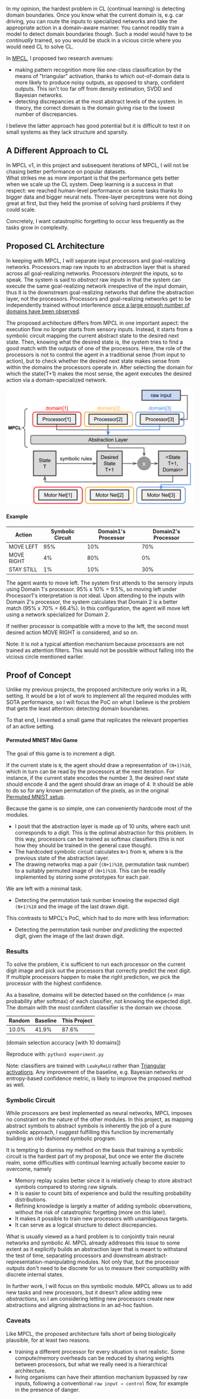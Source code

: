 In my opinion, the hardest problem in CL (continual learning) is detecting domain boundaries.
Once you know what the current domain is, e.g. car driving, you can route the inputs to specialized networks and take the appropriate action in a domain-aware manner.
You cannot readily train a model to detect domain boundaries though.
Such a model would have to be *continually* trained, so you would be stuck in a vicious circle where you would need CL to solve CL.

In [MPCL](https://github.com/rom1mouret/mpcl), I proposed two research avenues:

- making pattern recognition more like one-class classification by the means of "triangular" activation, thanks to which out-of-domain data is more likely to produce noisy outputs, as opposed to sharp, confident outputs. This isn't too far off from density estimation, SVDD and Bayesian networks.
- detecting discrepancies at the most abstract levels of the system. In theory, the correct domain is the domain giving rise to the lowest number of discrepancies.

I believe the latter approach has good potential but it is difficult to test it on small systems as they lack structure and sparsity.

## A Different Approach to CL

In MPCL v1, in this project and subsequent iterations of MPCL, I will not be chasing better performance on popular datasets.  
What strikes me as more important is that the performance gets better when we scale up the CL system.
Deep learning is a success in that respect: we reached human-level performance on some tasks thanks to bigger data and bigger neural nets.
Three-layer perceptrons were not doing great at first, but they held the promise of solving hard problems if they could scale.

Concretely, I want catastrophic forgetting to occur less frequently as the tasks grow in complexity.

## Proposed CL Architecture

In keeping with MPCL, I will separate input processors and goal-realizing networks.
Processors map raw inputs to an abstraction layer that is shared across all goal-realizing networks.
Processors *interpret* the inputs, so to speak.
The system is said to *abstract* raw inputs in that the system can execute the same goal-realizing network irrespective of the input domain,
thus it is the downstream goal-realizing networks that define the abstraction layer, not the processors.
Processors and goal-realizing networks get to be independently trained without interference [once a large enough number of domains have been observed](https://github.com/rom1mouret/mpcl/blob/main/MPCL_v1_slides.pdf).

The proposed architecture differs from MPCL in one important aspect:
the execution flow no longer starts from sensory inputs.
Instead, it starts from a symbolic circuit mapping the current abstract state to the desired next state.
Then, knowing what the desired state is, the system tries to find a good match with the outputs of one of the processors.
Here, the role of the processors is not to control the agent in a traditional sense (from input to action), but to check whether the desired next state makes sense from within the domains the processors operate in.
After selecting the domain for which the state(T+1) makes the most sense, the agent executes the desired action via a domain-specialized network.

<p align="center">
  <img src="architecture.png">
</p>


#### Example

| Action     | Symbolic Circuit | Domain1's Processor | Domain2's Processor |
|------------|------------------|---------------------|---------------------|
| MOVE LEFT  | 95%              | 10%                 | 70%                 |
| MOVE RIGHT | 4%               | 80%                 | 0%                  |
| STAY STILL | 1%               | 10%                 | 30%                 |

The agent wants to move left.
The system first attends to the sensory inputs using Domain 1's processor. 95% x 10% = 9.5%, so moving left under Processor1's interpretation is not ideal.
Upon attending to the inputs with Domain 2's processor, the system calculates that Domain 2 is a better match (95% x 70% = 66.4%).
In this configuration, the agent will move left using a network specialized for Domain 2.

If neither processor is compatible with a move to the left, the second most desired action MOVE RIGHT is considered, and so on.

Note: it is not a typical attention mechanism because processors are not trained as attention filters.
This would not be possible without falling into the vicious circle mentioned earlier.

## Proof of Concept

Unlike my previous projects, the proposed architecture only works in a RL setting.
It would be a lot of work to implement all the required modules with SOTA performance, so I will focus the PoC on what I believe is the problem that gets the least attention: detecting domain boundaries.

To that end, I invented a small game that replicates the relevant properties of an active setting.

#### Permuted MNIST Mini Game

The goal of this game is to increment a digit.

If the current state is `N`, the agent should draw a representation of `(N+1)%10`, which in turn can be read by the processors at the next iteration.
For instance, if the current state encodes the number 3, the desired next state should encode 4 and the agent should draw an image of 4.
It should be able to do so for any known permutation of the pixels, as in the original [Permuted MNIST setup](https://paperswithcode.com/dataset/permuted-mnist).

Because the game is so simple, one can conveniently hardcode most of the modules.

- I posit that the abstraction layer is made up of 10 units, where each unit corresponds to a digit. This is the optimal abstraction for this problem. In this way, processors can be trained as softmax classifiers (this is not how they should be trained in the general case though).
- The hardcoded symbolic circuit calculates `N+1` from `N`, where `N` is the previous state of the abstraction layer.
- The drawing networks map a pair (`(N+1)%10`, permutation task number) to a suitably permuted image of `(N+1)%10`. This can be readily implemented by storing some prototypes for each pair.

We are left with a minimal task.

- Detecting the permutation task number knowing the expected digit `(N+1)%10` and the image of the last drawn digit.

This contrasts to MPCL's PoC, which had to do more with less information:

- Detecting the permutation task number *and predicting* the expected digit, given the image of the last drawn digit.


### Results

To solve the problem, it is sufficient to run each processor on the current digit image and pick out the processors that correctly predict the next digit.
If multiple processors happen to make the right prediction, we pick the processor with the highest confidence.

As a baseline, domains will be detected based on the confidence (= max probability after softmax) of each classifier, not knowing the expected digit.
The domain with the most confident classifier is the domain we choose.

| Random     | Baseline   | This Project |
|------------|------------|--------------|
| 10.0%      | 41.9%      | 87.6%        |

(domain selection accuracy [with 10 domains])

Reproduce with: `python3 experiment.py`

Note: classifiers are trained with `LeakyReLU` rather than [Triangular activations](https://github.com/rom1mouret/mpcl).
Any improvement of the baseline, e.g. Bayesian networks or entropy-based confidence metric, is likely to improve the proposed method as well.

### Symbolic Circuit

While processors are best implemented as neural networks, MPCL imposes no constraint on the nature of the other modules.
In this project, as mapping abstract symbols to abstract symbols is inherently the job of a pure symbolic approach, I suggest fulfilling this function by incrementally building an old-fashioned symbolic program.

It is tempting to dismiss my method on the basis that training a symbolic circuit is the hardest part of my proposal, but once we enter the discrete realm, some difficulties with continual learning actually become easier to overcome, namely

- Memory replay scales better since it is relatively cheap to store abstract symbols compared to storing raw signals.
- It is easier to count bits of experience and build the resulting probability distributions.
- Refining knowledge is largely a matter of adding symbolic observations, without the risk of catastrophic forgetting (more on this later).
- It makes it possible to train new processors with unambiguous targets.
- It can serve as a logical structure to detect discrepancies.

What is usually viewed as a hard problem is to conjointly train neural networks and symbolic AI.
MPCL already addresses this issue to some extent as it explicitly builds an abstraction layer that is meant to withstand the test of time, separating processors and downstream abstract-representation-manipulating modules.
Not only that, but the processor outputs don't need to be discrete for us to measure their compatibility with discrete internal states.

In further work, I will focus on this symbolic module.
MPCL allows us to add new tasks and new processors, but it doesn't allow adding new *abstractions*, so I am considering letting new processors create new abstractions and aligning abstractions in an ad-hoc fashion.

### Caveats

Like MPCL, the proposed architecture falls short of being biologically plausible, for at least two reasons.

- training a different processor for every situation is not realistic. Some compute/memory overheads can be reduced by sharing weights between processors, but what we really need is a hierarchical architecture.
- living organisms can have their attention mechanism bypassed by raw inputs, following a conventional `raw input → control` flow, for example in the presence of danger.
